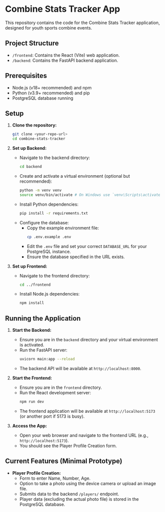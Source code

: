# Combine Stats Tracker App

This repository contains the code for the Combine Stats Tracker application, designed for youth sports combine events.

## Project Structure

- `/frontend`: Contains the React (Vite) web application.
- `/backend`: Contains the FastAPI backend application.

## Prerequisites

- Node.js (v18+ recommended) and npm
- Python (v3.9+ recommended) and pip
- PostgreSQL database running

## Setup

1.  **Clone the repository:**
    ```bash
    git clone <your-repo-url>
    cd combine-stats-tracker
    ```

2.  **Set up Backend:**
    - Navigate to the backend directory:
      ```bash
      cd backend
      ```
    - Create and activate a virtual environment (optional but recommended):
      ```bash
      python -m venv venv
      source venv/bin/activate # On Windows use `venv\Scripts\activate`
      ```
    - Install Python dependencies:
      ```bash
      pip install -r requirements.txt
      ```
    - Configure the database:
        - Copy the example environment file:
          ```bash
          cp .env.example .env
          ```
        - Edit the `.env` file and set your correct `DATABASE_URL` for your PostgreSQL instance.
        - Ensure the database specified in the URL exists.

3.  **Set up Frontend:**
    - Navigate to the frontend directory:
      ```bash
      cd ../frontend
      ```
    - Install Node.js dependencies:
      ```bash
      npm install
      ```

## Running the Application

1.  **Start the Backend:**
    - Ensure you are in the `backend` directory and your virtual environment is activated.
    - Run the FastAPI server:
      ```bash
      uvicorn main:app --reload
      ```
    - The backend API will be available at `http://localhost:8000`.

2.  **Start the Frontend:**
    - Ensure you are in the `frontend` directory.
    - Run the React development server:
      ```bash
      npm run dev
      ```
    - The frontend application will be available at `http://localhost:5173` (or another port if 5173 is busy).

3.  **Access the App:**
    - Open your web browser and navigate to the frontend URL (e.g., `http://localhost:5173`).
    - You should see the Player Profile Creation form.

## Current Features (Minimal Prototype)

- **Player Profile Creation:**
    - Form to enter Name, Number, Age.
    - Option to take a photo using the device camera or upload an image file.
    - Submits data to the backend `/players/` endpoint.
    - Player data (excluding the actual photo file) is stored in the PostgreSQL database. 